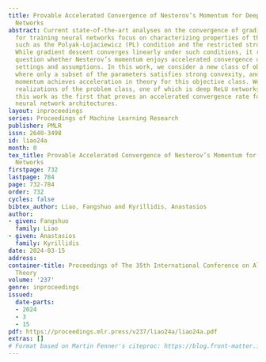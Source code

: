 ```yaml
---
title: Provable Accelerated Convergence of Nesterov’s Momentum for Deep ReLU Neural
  Networks
abstract: Current state-of-the-art analyses on the convergence of gradient descent
  for training neural networks focus on characterizing properties of the loss landscape,
  such as the Polyak-Lojaciewicz (PL) condition and the restricted strong convexity.
  While gradient descent converges linearly under such conditions, it remains an open
  question whether Nesterov’s momentum enjoys accelerated convergence under similar
  settings and assumptions. In this work, we consider a new class of objective functions,
  where only a subset of the parameters satisfies strong convexity, and show Nesterov’s
  momentum achieves acceleration in theory for this objective class. We provide two
  realizations of the problem class, one of which is deep ReLU networks, which constitutes
  this work as the first that proves an accelerated convergence rate for non-trivial
  neural network architectures.
layout: inproceedings
series: Proceedings of Machine Learning Research
publisher: PMLR
issn: 2640-3498
id: liao24a
month: 0
tex_title: Provable Accelerated Convergence of Nesterov’s Momentum for Deep ReLU Neural
  Networks
firstpage: 732
lastpage: 784
page: 732-784
order: 732
cycles: false
bibtex_author: Liao, Fangshuo and Kyrillidis, Anastasios
author:
- given: Fangshuo
  family: Liao
- given: Anastasios
  family: Kyrillidis
date: 2024-03-15
address:
container-title: Proceedings of The 35th International Conference on Algorithmic Learning
  Theory
volume: '237'
genre: inproceedings
issued:
  date-parts:
  - 2024
  - 3
  - 15
pdf: https://proceedings.mlr.press/v237/liao24a/liao24a.pdf
extras: []
# Format based on Martin Fenner's citeproc: https://blog.front-matter.io/posts/citeproc-yaml-for-bibliographies/
---
```

